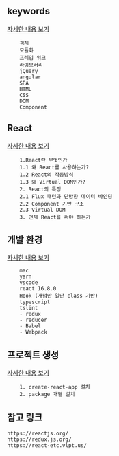 ## keywords
[자세한 내용 보기](Keywords.md)
```
    객체
    모듈화
    프레임 워크
    라이브러리
    jQuery
    angular
    SPA
    HTML
    CSS
    DOM
    Component
```

## React
[자세한 내용 보기](React.md)
```
    1.React란 무엇인가
    1.1 왜 React를 사용하는가?
    1.2 React의 작동방식
    1.3 왜 Virtual DOM인가?
    2. React의 특징
    2.1 Flux 패턴과 단방향 데이터 바인딩
    2.2 Component 기반 구조
    2.3 Virtual DOM
    3. 언제 React를 써야 하는가
```


## 개발 환경
[자세한 내용 보기](DevEnv.md)
```
    mac
    yarn
    vscode
    react 16.8.0
    Hook (개념만 일단 class 기반)
    typescript
    tslint
    - redux
    - reducer
    - Babel
    - Webpack
```

## 프로젝트 생성
[자세한 내용 보기](Install.md)
```
    1. create-react-app 설치
    2. package 개별 설치
```

## 참고 링크
```
https://reactjs.org/
https://redux.js.org/
https://react-etc.vlpt.us/
```
